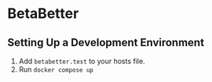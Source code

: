 # BetaBetter

## Setting Up a Development Environment

1. Add `betabetter.test` to your hosts file.
2. Run `docker compose up`